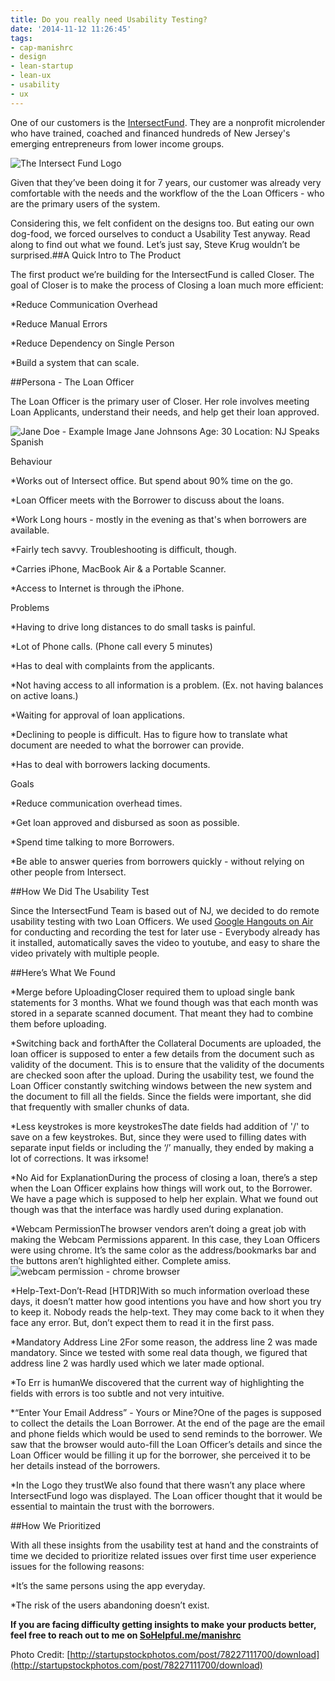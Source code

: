 ```yaml
---
title: Do you really need Usability Testing?
date: '2014-11-12 11:26:45'
tags:
- cap-manishrc
- design
- lean-startup
- lean-ux
- usability
- ux
---
```


One of our customers is the 
[IntersectFund](http://intersectfund.org). They are a nonprofit microlender who have trained, coached and financed hundreds of New Jersey's emerging entrepreneurs from lower income groups.


![The Intersect Fund Logo](http://www.multunus.com/wp-content/uploads/2014/11/IF_logo_small.jpg)

Given that they’ve been doing it for 7 years, our customer was already very comfortable with the needs and the workflow of the the Loan Officers - who are the primary users of the system.

Considering this, we felt confident on the designs too. But eating our own dog-food, we forced ourselves to conduct a Usability Test anyway. Read along to find out what we found. Let’s just say, 
Steve Krug wouldn’t be surprised.##A Quick Intro to The Product


The first product we’re building for the IntersectFund is called Closer. The goal of Closer is to make the process of Closing a loan much more efficient:


*Reduce Communication Overhead

    
*Reduce Manual Errors

    
*Reduce Dependency on Single Person

    
*Build a system that can scale.


##Persona - The Loan Officer


The Loan Officer is the primary user of Closer. Her role involves meeting Loan Applicants, understand their needs, and help get their loan approved.


![Jane Doe - Example Image](http://www.multunus.com/wp-content/uploads/2014/11/1984_Davie_JaneDoe_Reconstruction_004b-150x150.jpg)
Jane Johnsons
Age: 
30
Location: 
NJ
Speaks Spanish

Behaviour

*Works out of Intersect office. But spend about 90% time on the go.

    
*Loan Officer meets with the Borrower to discuss about the loans.

    
*Work Long hours - mostly in the evening as that's when borrowers are available.

    
*Fairly tech savvy. Troubleshooting is difficult, though.

    
*Carries iPhone, MacBook Air & a Portable Scanner.

    
*Access to Internet is through the iPhone.

Problems

*Having to drive long distances to do small tasks is painful.

    
*Lot of Phone calls. (Phone call every 5 minutes)

    
*Has to deal with complaints from the applicants.

    
*Not having access to all information is a problem. (Ex. not having balances on active loans.)

    
*Waiting for approval of loan applications.

    
*Declining to people is difficult. Has to figure how to translate what document are needed to what the borrower can provide.

    
*Has to deal with borrowers lacking documents.

Goals

*Reduce communication overhead times.

    
*Get loan approved and disbursed as soon as possible.

    
*Spend time talking to more Borrowers.

    
*Be able to answer queries from borrowers quickly - without relying on other people from Intersect.


##How We Did The Usability Test


Since the IntersectFund Team is based out of NJ, we decided to do remote usability testing with two Loan Officers. We used 
[Google Hangouts on Air](http://www.multunus.com/blog/2014/09/using-google-hangouts-air-remote-usability-testing/) for conducting and recording the test for later use - Everybody already has it installed, automatically saves the video to youtube, and easy to share the video privately with multiple people.


##Here’s What We Found



    
*Merge before UploadingCloser required them to upload single bank statements for 3 months. What we found though was that each month was stored in a separate scanned document. That meant they had to combine them before uploading.


*Switching back and forthAfter the Collateral Documents are uploaded, the loan officer is supposed to enter a few details from the document such as validity of the document. This is to ensure that the validity of the documents are checked soon after the upload. During the usability test, we found the Loan Officer constantly switching windows between the new system and the document to fill all the fields. Since the fields were important, she did that frequently with smaller chunks of data.


*Less keystrokes is more keystrokesThe date fields had 
 addition of '/' to save on a few keystrokes. But, since they were used to filling dates with separate input fields or including the ‘/’ manually, they ended by making a lot of corrections. It was irksome!


*No Aid for ExplanationDuring the process of closing a loan, there’s a step when the Loan Officer explains how things will work out, to the Borrower. We have a page which is supposed to help her explain. What we found out though was that the interface was hardly used during explanation.


*Webcam PermissionThe browser vendors aren’t doing a great job with making the Webcam Permissions apparent. In this case, they Loan Officers were using chrome. It’s the same color as the address/bookmarks bar and the buttons aren’t highlighted either. Complete amiss.
![webcam permission - chrome browser](http://www.multunus.com/wp-content/uploads/2014/11/Screen_Shot_2014-10-20_at_12_02_43_PM.jpg)


*Help-Text-Don’t-Read [HTDR]With so much information overload these days, it doesn’t matter how good intentions you have and how short you try to keep it. Nobody reads the help-text. They may come back to it when they face any error. But, don’t expect them to read it in the first pass.


*Mandatory Address Line 2For some reason, the address line 2 was made mandatory. Since we tested with some real data though, we figured that address line 2 was hardly used which we later made optional.


*To Err is humanWe discovered that the current way of highlighting the fields with errors is too subtle and not very intuitive.


*“Enter Your Email Address” - Yours or Mine?One of the pages is supposed to collect the details the Loan Borrower. At the end of the page are the email and phone fields which would be used to send reminds to the borrower. We saw that the browser would auto-fill the Loan Officer’s details and since the Loan Officer would be filling it up for the borrower, she perceived it to be her details instead of the borrowers.


*In the Logo they trustWe also found that there wasn’t any place where IntersectFund logo was displayed. The Loan officer thought that it would be essential to maintain the trust with the borrowers.



##How We Prioritized


With all these insights from the usability test at hand and the constraints of time we decided to prioritize 
 related issues over first time user experience issues for the following reasons:


    
*It’s the same persons using the app everyday.


*The risk of the users abandoning doesn’t exist.






**If you are facing difficulty getting insights to make your products better, feel free to reach out to me on 
[SoHelpful.me/manishrc](http://sohelpful.me/manishrc)**



Photo Credit: 
[http://startupstockphotos.com/post/78227111700/download](http://startupstockphotos.com/post/78227111700/download)
